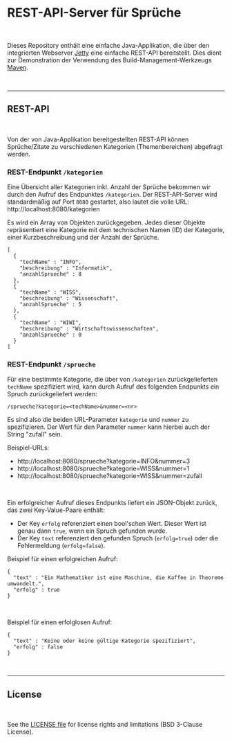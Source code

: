 # REST-API-Server für Sprüche #

<br>

Dieses Repository enthält eine einfache Java-Applikation, die über den integrierten Webserver [Jetty](https://eclipse.dev/jetty/)
eine einfache REST-API bereitstellt. Dies dient zur Demonstration der Verwendung des Build-Management-Werkzeugs [Maven](https://maven.apache.org/).

<br>

----

## REST-API ##

<br>

Von der von Java-Applikation bereitgestellten REST-API können Sprüche/Zitate zu verschiedenen Kategorien (Themenbereichen) abgefragt werden.

### REST-Endpunkt `/kategorien`

Eine Übersicht aller Kategorien inkl. Anzahl der Sprüche bekommen wir durch den Aufruf des Endpunktes `/kategorien`.
Der REST-API-Server wird standardmäßig auf Port `8080` gestartet, also lautet die volle URL: http://localhost:8080/kategorien

Es wird ein Array von Objekten zurückgegeben.
Jedes dieser Objekte repräsentiert eine Kategorie mit dem technischen Namen (ID) der Kategorie, einer Kurzbeschreibung und
der Anzahl der Sprüche.
```
[
  {
    "techName" : "INFO",
    "beschreibung" : "Informatik",
    "anzahlSprueche" : 8
  },
  {
    "techName" : "WISS",
    "beschreibung" : "Wissenschaft",
    "anzahlSprueche" : 5
  },
  {
    "techName" : "WIWI",
    "beschreibung" : "Wirtschaftswissenschaften",
    "anzahlSprueche" : 0
  }
]
```

### REST-Endpunkt `/sprueche`

Für eine bestimmte Kategorie, die über von `/kategorien` zurückgelieferten `techName` spezifiziert wird, kann durch Aufruf des folgenden
Endpunkts ein Spruch zurückgeliefert werden:
```
/sprueche?kategorie=<techName>&nummer=<nr>
```
Es sind also die beiden URL-Parameter `kategorie` und `nummer` zu spezifizieren.
Der Wert für den Parameter `nummer` kann hierbei auch der String "zufall" sein.

Beispiel-URLs:

* http://localhost:8080/sprueche?kategorie=INFO&nummer=3
* http://localhost:8080/sprueche?kategorie=WISS&nummer=1
* http://localhost:8080/sprueche?kategorie=WISS&nummer=zufall

<br>

Ein erfolgreicher Aufruf dieses Endpunkts liefert ein JSON-Objekt zurück, das
zwei Key-Value-Paare enthält:

* Der Key `erfolg` referenziert einen bool'schen Wert.
  Dieser Wert ist genau dann `true`, wenn ein Spruch gefunden wurde.
* Der Key `text` referenziert den gefunden Spruch (`erfolg=true`) oder
  die Fehlermeldung (`erfolg=false`).


Beispiel für einen erfolgreichen Aufruf:
```
{
  "text" : "Ein Mathematiker ist eine Maschine, die Kaffee in Theoreme umwandelt.",
  "erfolg" : true
}
```

<br>

Beispiel für einen erfolglosen Aufruf:
```
{
  "text" : "Keine oder keine gültige Kategorie spezifiziert",
  "erfolg" : false
}
```

<br>

----

## License ##

<br>

See the [LICENSE file](LICENSE.md) for license rights and limitations (BSD 3-Clause License).

<br>